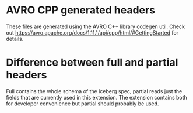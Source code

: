 # AVRO CPP generated headers
These files are generated using the AVRO C++ library codegen util. Check out https://avro.apache.org/docs/1.11.1/api/cpp/html/#GettingStarted for details.

# Difference between full and partial headers
Full contains the whole schema of the iceberg spec, partial reads just the fields
that are currently used in this extension. The extension contains both for developer
convenience but partial should probably be used.